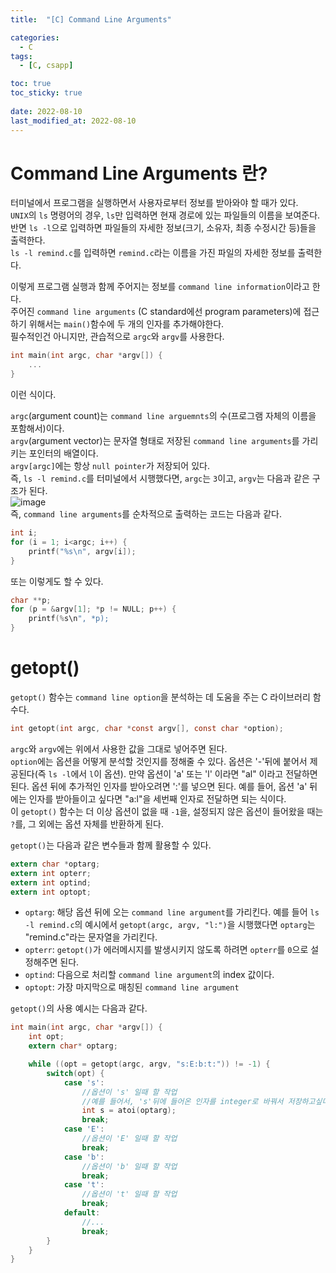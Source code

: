 ```yaml
---
title:  "[C] Command Line Arguments"

categories:
  - C
tags:
  - [C, csapp]

toc: true
toc_sticky: true
 
date: 2022-08-10
last_modified_at: 2022-08-10
---
```

# Command Line Arguments 란?
터미널에서 프로그램을 실행하면서 사용자로부터 정보를 받아와야 할 때가 있다.   
`UNIX`의 `ls` 명령어의 경우, `ls`만 입력하면 현재 경로에 있는 파일들의 이름을 보여준다.   
반면 `ls -l`으로 입력하면 파일들의 자세한 정보(크기, 소유자, 최종 수정시간 등)들을 출력한다.  
`ls -l remind.c`를 입력하면 `remind.c`라는 이름을 가진 파일의 자세한 정보를 출력한다.  
  
이렇게 프로그램 실행과 함께 주어지는 정보를 `command line information`이라고 한다.  
주어진 `command line arguments` (C standard에선 program parameters)에 접근하기 위해서는 `main()`함수에 두 개의 인자를 추가해야한다.  
필수적인건 아니지만, 관습적으로 `argc`와 `argv`를 사용한다.    
```c
int main(int argc, char *argv[]) {
    ...
}
```  
이런 식이다.  
  
`argc`(argument count)는 `command line arguemnts`의 수(프로그램 자체의 이름을 포함해서)이다.   
`argv`(argument vector)는 문자열 형태로 저장된 `command line arguments`를 가리키는 포인터의 배열이다.   
`argv[argc]`에는 항상 `null pointer`가 저장되어 있다.   
즉, `ls -l remind.c`를 터미널에서 시행했다면, `argc`는 `3`이고, `argv`는 다음과 같은 구조가 된다.   
![image](https://user-images.githubusercontent.com/106307725/183884522-d2c2786e-539c-4506-a1b6-2cebacdc2b83.png)  
즉, `command line arguments`를 순차적으로 출력하는 코드는 다음과 같다.  
```c
int i;
for (i = 1; i<argc; i++) {
    printf("%s\n", argv[i]);
}
```
또는 이렇게도 할 수 있다.  
```c
char **p;
for (p = &argv[1]; *p != NULL; p++) {
    printf(%s\n", *p);
}
```  

# getopt()
`getopt()` 함수는 `command line option`을 분석하는 데 도움을 주는 C 라이브러리 함수다.  
```c
int getopt(int argc, char *const argv[], const char *option);
```  
  
`argc`와 `argv`에는 위에서 사용한 값을 그대로 넣어주면 된다.  
`option`에는 옵션을 어떻게 분석할 것인지를 정해줄 수 있다. 옵션은 '-'뒤에 붙어서 제공된다(즉 `ls -l`에서 `l`이 옵션). 만약 옵션이 'a' 또는 'l' 이라면 "al" 이라고 전달하면 된다. 옵션 뒤에 추가적인 인자를 받아오려면 ':'를 넣으면 된다. 예를 들어, 옵션 'a' 뒤에는 인자를 받아들이고 싶다면 "a:l"을 세번째 인자로 전달하면 되는 식이다.  
이 `getopt()` 함수는 더 이상 옵션이 없을 때 `-1`을, 설정되지 않은 옵션이 들어왔을 때는 `?`를, 그 외에는 옵션 자체를 반환하게 된다.  

`getopt()`는 다음과 같은 변수들과 함께 활용할 수 있다.  
  
```c
extern char *optarg;
extern int opterr;
extern int optind;
extern int optopt;
```  
  
- `optarg`: 해당 옵션 뒤에 오는 `command line argument`를 가리킨다. 예를 들어 `ls -l remind.c`의 예시에서 `getopt(argc, argv, "l:")`을 시행했다면 `optarg`는 "remind.c"라는 문자열을 가리킨다.
- `opterr`: `getopt()`가 에러메시지를 발생시키지 않도록 하려면 `opterr`를 `0`으로 설정해주면 된다.
- `optind`: 다음으로 처리할 `command line argument`의 index 값이다.
- `optopt`: 가장 마지막으로 매칭된 `command line argument`  
  
`getopt()`의 사용 예시는 다음과 같다.  
```c
int main(int argc, char *argv[]) {
    int opt;
    extern char* optarg;

    while ((opt = getopt(argc, argv, "s:E:b:t:")) != -1) {
        switch(opt) {
            case 's':
                //옵션이 's' 일때 할 작업
                //예를 들어서, 's'뒤에 들어온 인자를 integer로 바꿔서 저장하고싶다면,
                int s = atoi(optarg);
                break;
            case 'E':
                //옵션이 'E' 일때 할 작업
                break;
            case 'b':
                //옵션이 'b' 일때 할 작업
                break;
            case 't':
                //옵션이 't' 일때 할 작업
                break;
            default:
                //...
                break;
        }
    }
}
```